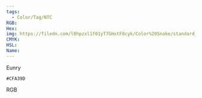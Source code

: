 ```yaml
---
tags:
  - Color/Tag/NTC
RGB:
Hex:
img: https://filedn.com/l0hpzxl1f01yT7GHxtF8cyk/Color%20Snake/standard_csv_to_svg/CFA39D.svg
CMYK:
HSL:
Name:
---
```

Eunry
```palette
#CFA39D
```
RGB
